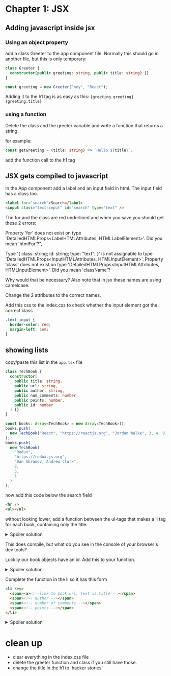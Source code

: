 # Chapter 1: JSX

## Adding javascript inside jsx

### Using an object property

add a class Greeter to the app component file. Normally this should go in another file, but this is only temporary:

```ts
class Greeter {
  constructor(public greeting: string, public title: string) {}
}

const greeting = new Greeter("hey", "React");
```

Adding it to the h1 tag is as easy as this: `{greeting.greeting} {greeting.title}`

### using a function

Delete the class and the greeter variable and write a function that returns a string.

for example:

```ts
const getGreeting = (title: string) => `Hello ${title}`;
```

add the function call to the h1 tag

## JSX gets compiled to javascript

In the App component add a label and an input field in html. The input field has a class too.

```html
<label for="search">Search</label>
<input class="text-input" id="search" type="text" />
```

The for and the class are red underlined and when you save you should get these 2 errors:

Property 'for' does not exist on type 'DetailedHTMLProps<LabelHTMLAttributes<HTMLLabelElement>, HTMLLabelElement>'. Did you mean 'htmlFor'?",

Type '{ class: string; id: string; type: "text"; }' is not assignable to type 'DetailedHTMLProps<InputHTMLAttributes<HTMLInputElement>, HTMLInputElement>'.
Property 'class' does not exist on type 'DetailedHTMLProps<InputHTMLAttributes<HTMLInputElement>, HTMLInputElement>'. Did you mean 'className'?

Why would that be necessary? Also note that in jsx these names are using camelcase.

Change the 2 attributes to the correct names.

Add this css to the index.css to check whether the input element got the correct class

```css
.text-input {
  border-color: red;
  margin-left: 1em;
}
```

## showing lists

copy/paste this list in the `app.tsx` file

```ts
class TechBook {
  constructor(
    public title: string,
    public url: string,
    public author: string,
    public num_comments: number,
    public points: number,
    public id: number
  ) {}
}

const books: Array<TechBook> = new Array<TechBook>();
books.push(
  new TechBook("React", "https://reactjs.org", "Jordan Walke", 3, 4, 0)
);
books.push(
  new TechBook(
    "Redux",
    "https://redux.js.org",
    "Dan Abramov, Andrew Clark",
    2,
    5,
    1
  )
);
```

now add this code below the search field

```html
<hr />
<ul></ul>
```

without looking lower, add a function between the ul-tags that makes a li tag for each book, containing only the title.

<details>
  <summary>Spoiler solution</summary>
  
 An example solution could be:
  
  ```jsx
<ul>
  {books.map((book) => (
    <li>{book.title}</li>
  ))}
</ul>
  ```
  
</details>

This does compile, but what do you see in the console of your browser's dev tools?

Luckily our book objects have an id. Add this to your function.

<details>
  <summary>Spoiler solution</summary>
  
 An example solution could be:
  
  ```jsx
<ul>
  {books.map((book) => (
    <li key={book.id}>{book.title}</li>
  ))}
</ul>
  ```
  
</details>

Complete the function in the li so it has this form

```html
<li key>
  <span><a><!--link to book url, text is title --></span>
  <span><!-- author --></span>
  <span><!-- number of comments --></span>
  <span><!-- points --></span>
</li>

```

<details>
  <summary>Spoiler solution</summary>
  
 An example solution could be:
```jsx
<ul>
  {books.map((book) => (
    <li key={book.id}>
      <span>
        <a href={book.url}>{book.title}</a>
      </span>
      <span>{book.author}</span>
      <span>{book.num_comments}</span>
      <span>{book.points}</span>
    </li>
  ))}
</ul>
```

</details>

# clean up

- clear everything in the index.css file
- delete the greeter function and class if you still have those.
- change the title in the h1 to 'hacker stories'
